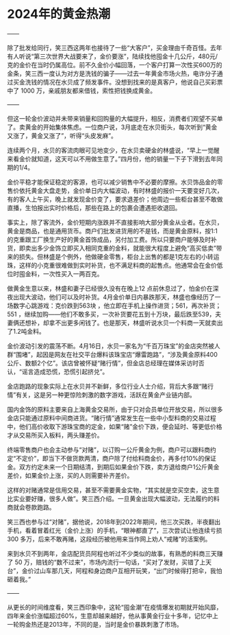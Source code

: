 # 2024年的黄金热潮

——

除了批发给同行，笑三西这两年也接待了一些“大客户”，买金理由千奇百怪。去年有人听说“第三次世界大战要来了，金价要涨”，陆续找他囤金十几公斤，480元/克的金价在当时仍属高位。前不久金价小幅回落，一个客户打算一次性买600万的金条，笑三西一度认为对方是洗钱的骗子——过去一年黄金市场火热，电诈分子通过买金洗钱的情况在水贝成了频发事件。没想到找来的是真客户，他说自己买彩票中了 1000 万，亲戚朋友都来借钱，索性把钱换成黄金。

——

但这一轮金价波动并未带来销量和回购量的大幅提升，相反，消费者们观望不买单了。卖黄金的开始集体焦虑。一位商户说，3月底走在水贝街头，每次听到“黄金又涨了，黄金又涨了”，听得“头皮发麻”。

连续两个月，水贝的客流肉眼可见地变少，在水贝卖硬金的林盛说，“早上一觉醒来看金价就知道，这天可以不用做生意了。”四月份，他的销量一下子下滑到去年同期的1/4。

金价平稳才能保证稳定的客源，也可以减少销售中不必要的摩擦。水贝饰品金的零售价依托黄金大盘走势，金价单日内大幅波动，有时林盛的报价一天要变好几次，有的客人上午买，晚上就发现金价变了，要求退差价；他周边一些柜台甚至不敢做直播，生怕报出实时价格后，那些在路上的包裹会遭遇拒收退回。

事实上，除了客流外，金价短期内涨跌并不直接影响大部分黄金从业者。在水贝，黄金是商品，也是通用货币。商户们批发进货用的不是钱，而是黄金原料，按1:1的克重跟工厂换生产好的黄金首饰成品，另付加工费。所以只要商户能够及时补货，即卖出多少金饰立即买入相同克重的金料，就能很大程度上避免“高买低卖”带来的损失。但林盛是个例外，他做硬金零售，柜台上出售的都是1克左右的小转运珠，这样的小克重很难做到实时补货，也不满足料商的起售点。他通常会在金价低位时囤金料，一次性买入一两百克。

做黄金生意以来，林盛和妻子已经很久没有在晚上12 点前休息过了，怕金价在深夜出现大波动，他们可以及时补货。4月金价单日内暴跌那天，林盛也像经历了一场数字心跳游戏：克价跌到563块 ，他立即在手机上操作进货；561，再次补货；551 ，继续加购——他们不敢多买，一次补货要花五到十万块，最后跌至539，夫妻俩还想补，却拿不出更多闲钱了。也是那天，林盛听说水贝一个料商一天就卖出了1.2吨金料。

金价波动引发的震荡不断。4月16日，水贝一家名为“千百万珠宝”的金店突然被人群“围堵”，起因是网友在社交平台爆料该珠宝店“爆雷跑路”，“涉及黄金原料400公斤、数额2个亿”。该店曾被怀疑“赌行情”，但金店总经理在媒体采访时否认，“谣言造成恐慌，恐慌引起挤兑”。

金店跑路的现象实际上在水贝并不新鲜，多位行业人士介绍，背后大多跟“赌行情”有关，这是另一种更惊险刺激的数字游戏，活跃在黄金产业链内部。

国内金饰的原料主要来自上海黄金交易所，由于只对会员单位开放交易，所以很多金店只能通过原料中间商进货。“赌行情”通常发生在一些中小型料商的交易过程中，他们高价收取下游珠宝商的定金，如果“赌”金价下跌，便会延时、等更低价格才从交易所买入板料，两头赚差价。

终端零售商户也会主动参与“对赌”，以订购一公斤黄金为例，商户可以跟料商约定“不定价”，即当下不做货款两清，商户除了付给料商金价，再多付10%的保证金。双方约定未来一个日期结清，到期后如果金价下跌，卖方退给商户1公斤黄金差价，如果金价上涨，买的人则需要补齐差价。

这样的对赌通常是信用交易，甚至不需要黄金实物，“其实就是空买空卖，这生意比实业要好赚，很多人做”。笑三西介绍。一旦黄金出现大幅波动，无法履约的料商就会卷款跑路。

笑三西也参与过“对赌”，据他说，2018年到2022年期间，他三次买跌，半夜翻出手机，看着冒着红光（金价上涨）的手机，“眼神都直了”，三次尝试让他连续亏损 300 多万，后来不敢再赌，这段经历被他用来当作网上劝人“戒赌”的活案例。

来到水贝不到两年，金店配货员阿程也听过不少类似的故事，有熟悉的料商三天赚了 50 万，赔钱的“数不过来”，市场内流行一句话，“买对了发财，买错了上天台”，金价过山车那几天，阿程和身边商户互相开玩笑，“出门时候得打把伞，我怕砸着我。”

——

从更长的时间维度看，笑三西印象中，这轮“囤金潮”在疫情爆发初期就开始风靡，四年来金价涨幅超过60%，生意却越来越好，他从事黄金行业十多年，记忆中上一轮购金热还是2013年，不同的是，当时是金价暴跌刺激了市场。